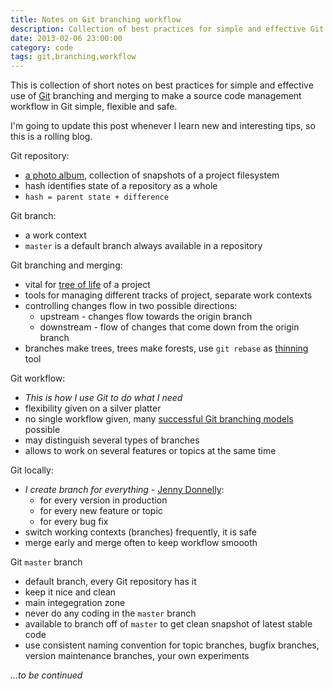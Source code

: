 ```yaml
---
title: Notes on Git branching workflow
description: Collection of best practices for simple and effective Git branching
date: 2013-02-06 23:00:00
category: code
tags: git,branching,workflow
---
```


This is collection of short notes on best practices for simple and effective use of
[Git][git] branching and merging to make a source code management workflow in Git
simple, flexible and safe.

I'm going to update this post whenever I learn new and interesting tips,
so this is a rolling blog.

Git repository:
- [a photo album][progit], collection of snapshots of a project filesystem
- hash identifies state of a repository as a whole
- ```hash = parent state + difference```

Git branch:
- a work context
- ```master``` is a default branch always available in a repository

Git branching and merging:
- vital for [tree of life][grce] of a project
- tools for managing different tracks of project, separate work contexts
- controlling changes flow in two possible directions:
  - upstream - changes flow towards the origin branch
  - downstream - flow of changes that come down from the origin branch
- branches make trees, trees make forests, use ```git rebase``` as [thinning][thin] tool

Git workflow:
- *This is how I use Git to do what I need*
- flexibility given on a silver platter
- no single workflow given, many [successful Git branching models][sgbm] possible
- may distinguish several types of branches
- allows to work on several features or topics at the same time

Git locally:
- *I create branch for everything* - [Jenny Donnelly][jdyt]:
  - for every version in production
  - for every new feature or topic
  - for every bug fix
- switch working contexts (branches) frequently, it is safe
- merge early and merge often to keep workflow smoooth

Git ```master``` branch
- default branch, every Git repository has it
- keep it nice and clean
- main integegration zone
- never do any coding in the ```master``` branch
- available to branch off of ```master``` to get clean snapshot of latest stable code
- use consistent naming convention for topic branches, bugfix branches, version maintenance branches, your own experiments

*...to be continued*

[git]: http://git-scm.com/
[grce]: http://www.youtube.com/watch?v=GTMC3g2Xy8c
[jdyt]: http://www.youtube.com/watch?v=QB6r9Y7mqyU
[progit]: http://git-scm.com/book/en/Getting-Started-Git-Basics
[sgbm]: http://nvie.com/posts/a-successful-git-branching-model/
[thin]: http://en.wikipedia.org/wiki/Thinning